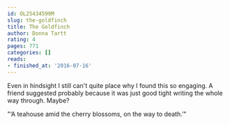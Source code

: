 ```yaml
---
id: OL25434599M
slug: the-goldfinch
title: The Goldfinch
author: Donna Tartt
rating: 4
pages: 771
categories: []
reads:
- finished_at: '2016-07-16'
---
```

Even in hindsight I still can't quite place why I found this so engaging. A friend suggested probably because it was just good tight writing the whole way through. Maybe?

"‘A teahouse amid the cherry blossoms, on the way to death.’"
